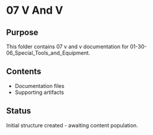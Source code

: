 # 07 V And V

## Purpose
This folder contains 07 v and v documentation for 01-30-06_Special_Tools_and_Equipment.

## Contents
- Documentation files
- Supporting artifacts

## Status
Initial structure created - awaiting content population.

